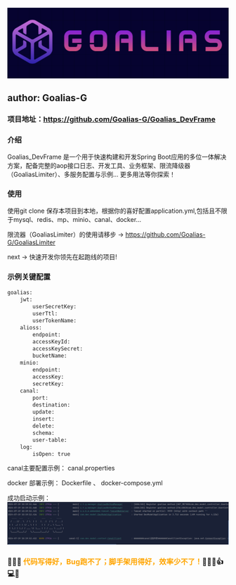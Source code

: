 ![logo.png](doc/logo.png)

## author: Goalias-G


### 项目地址：https://github.com/Goalias-G/Goalias_DevFrame

### 介绍

Goalias_DevFrame 是一个用于快速构建和开发Spring Boot应用的多位一体解决方案，配备完整的aop接口日志、开发工具、业务框架、限流降级器（GoaliasLimiter）、多服务配置与示例... 更多用法等你探索！


### 使用

使用git clone 保存本项目到本地，根据你的喜好配置application.yml,包括且不限于mysql、redis、mp、minio、canal、docker...

限流器（GoaliasLimiter）的使用请移步 -> https://github.com/Goalias-G/GoaliasLimiter

next -> 快速开发你领先在起跑线的项目!

### 示例关键配置

    goalias:
        jwt:
            userSecretKey: 
            userTtl: 
            userTokenName: 
        alioss:
            endpoint: 
            accessKeyId: 
            accessKeySecret: 
            bucketName: 
        minio:
            endpoint: 
            accessKey: 
            secretKey: 
        canal:
            port: 
            destination: 
            update: 
            insert: 
            delete: 
            schema: 
            user-table: 
        log:
            isOpen: true
canal主要配置示例： canal.properties

docker 部署示例： Dockerfile 、 docker-compose.yml

成功启动示例：
![img.png](doc/img.png)


### 🎉🎉🎉 <span style="color: orange;">代码写得好，Bug跑不了；脚手架用得好，效率少不了！</span>🚀✨😄👍💻🚀

